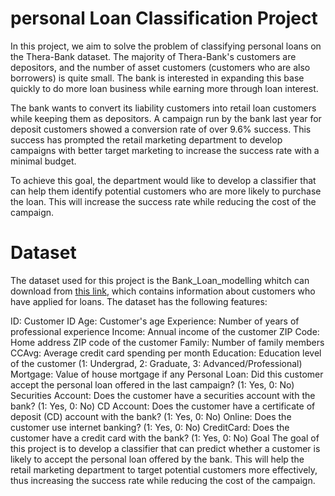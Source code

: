 # personal Loan Classification Project
In this project, we aim to solve the problem of classifying personal loans on the Thera-Bank dataset. The majority of Thera-Bank's customers are depositors, and the number of asset customers (customers who are also borrowers) is quite small. The bank is interested in expanding this base quickly to do more loan business while earning more through loan interest.

The bank wants to convert its liability customers into retail loan customers while keeping them as depositors. A campaign run by the bank last year for deposit customers showed a conversion rate of over 9.6% success. This success has prompted the retail marketing department to develop campaigns with better target marketing to increase the success rate with a minimal budget.

To achieve this goal, the department would like to develop a classifier that can help them identify potential customers who are more likely to purchase the loan. This will increase the success rate while reducing the cost of the campaign.

# Dataset
The dataset used for this project is the Bank_Loan_modelling whitch can download from [this link](https://www.kaggle.com/datasets/itsmesunil/bank-loan-modelling), which contains information about customers who have applied for loans. The dataset has the following features:

ID: Customer ID
Age: Customer's age
Experience: Number of years of professional experience
Income: Annual income of the customer
ZIP Code: Home address ZIP code of the customer
Family: Number of family members
CCAvg: Average credit card spending per month
Education: Education level of the customer (1: Undergrad, 2: Graduate, 3: Advanced/Professional)
Mortgage: Value of house mortgage if any
Personal Loan: Did this customer accept the personal loan offered in the last campaign? (1: Yes, 0: No)
Securities Account: Does the customer have a securities account with the bank? (1: Yes, 0: No)
CD Account: Does the customer have a certificate of deposit (CD) account with the bank? (1: Yes, 0: No)
Online: Does the customer use internet banking? (1: Yes, 0: No)
CreditCard: Does the customer have a credit card with the bank? (1: Yes, 0: No)
Goal
The goal of this project is to develop a classifier that can predict whether a customer is likely to accept the personal loan offered by the bank. This will help the retail marketing department to target potential customers more effectively, thus increasing the success rate while reducing the cost of the campaign.
